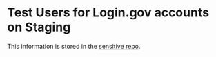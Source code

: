 # Test Users for Login.gov accounts on Staging
This information is stored in the [sensitive repo](https://github.com/department-of-veterans-affairs/va.gov-team-sensitive/blob/master/Administrative/vagov-users/mvi-staging-users.csv).
